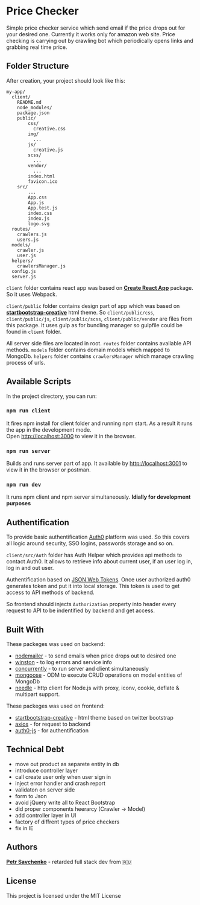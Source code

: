# Price Checker

Simple price checker service which send email if the price drops out for your desired one. Currently it works only for amazon web site. Price checking is carrying out by crawling bot which periodically opens links and grabbing real time price.

## Folder Structure

After creation, your project should look like this:

```
my-app/
  client/
    README.md
    node_modules/
    package.json
    public/
        css/
          creative.css
        img/
          ...
        js/
          creative.js
        scss/
          ...
        vendor/
          ...
        index.html
        favicon.ico
    src/
        ...
        App.css
        App.js
        App.test.js
        index.css
        index.js
        logo.svg
  routes/
    crawlers.js
    users.js
  models/
    crawler.js
    user.js
  helpers/
    crawlersManager.js
  config.js
  server.js

```

`client` folder contains react app was based on [**Create React App**](https://github.com/facebook/create-react-app) package. So it uses Webpack.

`client/public` folder contains design part of app which was based on [**startbootstrap-creative**](https://github.com/BlackrockDigital/startbootstrap-creative) html theme. So `client/public/css`, `client/public/js`, `client/public/scss`, `client/public/vendor` are files from this package. It uses gulp as for bundling manager so gulpfile could be found in `client` folder.

All server side files are located in root. 
`routes` folder contains available API methods. 
`models` folder contains domain models which mapped to MongoDb.
`helpers` folder contains `crawlersManager` which manage crawling process of urls.


## Available Scripts

In the project directory, you can run:

### `npm run client`

It fires npm install for client folder and running npm start. As a result it
runs the app in the development mode.<br>
Open [http://localhost:3000](http://localhost:3000) to view it in the browser.

### `npm run server`

Builds and runs server part of app. It available by 
[http://localhost:3001](http://localhost:3001) to view it in the browser or postman.

### `npm run dev`

It runs npm client and npm server simultaneously. **Idially for development purposes** 

## Authentification

To provide basic authentification [Auth0](https://auth0.com/) platform was used. So this covers all logic around security, SSO logins, passwords storage and so on. 

`client/src/Auth` folder has Auth Helper which provides api methods to contact Auth0. It allows to retrieve info about current user, if an user log in, log in and out user. 

Authentification based on 
[JSON Web Tokens](https://en.wikipedia.org/wiki/JSON_Web_Token). Once user authorized auth0 generates token and put it into local storage. This token is used to get access to API methods of backend. 

So frontend should injects `Authorization` property into header every request to API to be indentified by backend and get access.

## Built With

These packeges was used on backend:
* [nodemailer](https://github.com/nodemailer/nodemailer) - to send emails when price drops out to desired one
* [winston](https://github.com/winstonjs/winston) - to log errors and service info
* [concurrently](https://github.com/kimmobrunfeldt/concurrently) - to run server and client simultaneously
* [mongoose](https://mongoosejs.com/) - ODM to execute CRUD operations on model entities of MongoDb
* [needle](https://github.com/tomas/needle) - http client for Node.js with proxy, iconv, cookie, deflate & multipart support.

These packeges was used on frontend:
* [startbootstrap-creative](https://github.com/BlackrockDigital/startbootstrap-creative) - html theme based on twitter bootstrap
* [axios](https://github.com/axios/axios) - for request to backend
* [auth0-js](https://github.com/auth0/auth0.js) - for authentification


## Technical Debt

* move out product as separete entity in db
* introduce controller layer
* call create user only when user sign in
* inject error handler and crash report
* validaton on server side
* form to Json
* avoid jQuery write all to React Bootstrap
* did proper components heerarcy (Crawler -> Model)
* add controller layer in UI 
* factory of diffrent types of price checkers
* fix in IE

## Authors

[**Petr Savchenko**](http://petrsavchenko.ru) - retarded full stack dev from :ru:

## License

This project is licensed under the MIT License 
